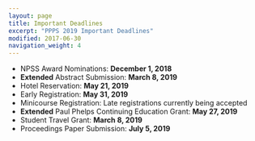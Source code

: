 ```yaml
---
layout: page
title: Important Deadlines
excerpt: "PPPS 2019 Important Deadlines"
modified: 2017-06-30
navigation_weight: 4
---
```


- NPSS Award Nominations: **December 1, 2018**
- **Extended** Abstract Submission: **March 8, 2019**
- Hotel Reservation: **May 21, 2019**
- Early Registration: **May 31, 2019**
- Minicourse Registration: Late registrations currently being accepted
- **Extended** Paul Phelps Continuing Education Grant: **May 27, 2019**
- Student Travel Grant: **March 8, 2019**
- Proceedings Paper Submission: **July 5, 2019**
